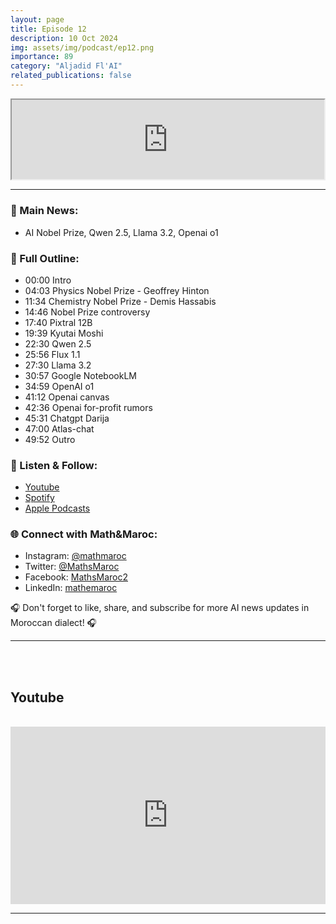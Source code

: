 ```yaml
---
layout: page
title: Episode 12
description: 10 Oct 2024
img: assets/img/podcast/ep12.png
importance: 89
category: "Aljadid Fl'AI"
related_publications: false
---
```


<div style="display: flex; justify-content: center;">
    <iframe src="https://podcasters.spotify.com/pod/show/mathandmaroc/embed/episodes/AI-Nobel-Prize--Qwen-2-5--Llamma-3-2--Openai-o1--and-more---Podcast-AlJadid-FlAI-Episode-12-e2pg35q/a-abirbb4"
            style="aspect-ratio: 310 / 79; width: 100% !important;"></iframe>
</div>

<hr>

<h3>🌟 Main News:</h3>
<ul>
    <li> AI Nobel Prize, Qwen 2.5, Llama 3.2, Openai o1 </li>
</ul>

<h3>📜 Full Outline:</h3>
<ul>
<li>00:00 Intro</li>
<li>04:03 Physics Nobel Prize - Geoffrey Hinton</li>
<li>11:34 Chemistry Nobel Prize - Demis Hassabis</li>
<li>14:46 Nobel Prize controversy</li>
<li>17:40 Pixtral 12B</li>
<li>19:39 Kyutai Moshi</li>
<li>22:30 Qwen 2.5</li>
<li>25:56 Flux 1.1</li>
<li>27:30 Llama 3.2</li>
<li>30:57 Google NotebookLM</li>
<li>34:59 OpenAI o1</li>
<li>41:12 Openai canvas</li>
<li>42:36 Openai for-profit rumors</li>
<li>45:31 Chatgpt Darija</li>
<li>47:00 Atlas-chat</li>
<li>49:52 Outro</li>


</ul>

<h3>🔗 Listen & Follow:</h3>
<ul>
    <li><a href="https://www.youtube.com/watch?v=YTx_YBOHHoY&list=PLG573uUBOvv68e2bSlDIN66T9fSbxyMdz">Youtube</a></li>
    <li><a href="https://open.spotify.com/show/1tWmYjfazgjont9JuqJm74">Spotify</a></li>
    <li><a href="https://podcasts.apple.com/fr/podcast/aljadid-f-lai/id1739684351">Apple Podcasts</a></li>
</ul>

<h3>🌐 Connect with Math&Maroc:</h3>
<ul>
    <li>Instagram: <a href="https://www.instagram.com/mathmaroc/?hl=en">@mathmaroc</a></li>
    <li>Twitter: <a href="https://x.com/MathsMaroc">@MathsMaroc</a></li>
    <li>Facebook: <a href="https://facebook.com/MathsMaroc2">MathsMaroc2</a></li>
    <li>LinkedIn: <a href="https://linkedin.com/company/mathemaroc">mathemaroc</a></li>
</ul>

<p>🎧 Don't forget to like, share, and subscribe for more AI news updates in Moroccan dialect! 🎧</p>

<hr>

<br><br>

<h2>Youtube</h2>

<br>

<div style="display: flex; justify-content: center;">
    <iframe src="https://www.youtube.com/embed/htSlT4rn6-8?si=4-GxITFQrhv9DZhN" title="YouTube video player" frameborder="0" allow="accelerometer; autoplay; clipboard-write; encrypted-media; gyroscope; picture-in-picture; web-share" referrerpolicy="strict-origin-when-cross-origin" allowfullscreen style="aspect-ratio: 16 / 9; width: 100% !important;"></iframe>
</div>

<hr>

<br><br>


